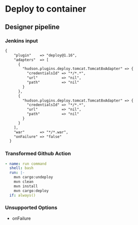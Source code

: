 # Deploy to container

## Designer pipeline

### Jenkins input

```xml
{
    "plugin"    => "deploy@1.16",
    "adapters"  => [
      {
        "hudson.plugins.deploy.tomcat.Tomcat8xAdapter" => {
          "credentialsId" => "*/*.*",
          "url"           => "nil",
          "path"          => "nil"
        }
      },
      {
        "hudson.plugins.deploy.tomcat.Tomcat8xAdapter" => {
          "credentialsId" => "*/*.*",
          "url"           => "nil",
          "path"          => "nil"
        }
      }
    ],
    "war"       => "*/*.war",
    "onFailure" => "false"
  }
```

### Transformed Github Action

```yaml
- name: run command
  shell: bash
  run: |-
    mvn cargo:undeploy
    mvn clean
    mvn install
    mvn cargo:deploy
  if: always()

```

### Unsupported Options

- onFailure
